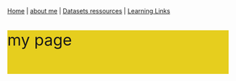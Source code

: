 <html>
<head>
<meta name="viewport" content="width=device-width, initial-scale=1">

</head>
<body>
<nav>
<a href="/.index.md/">Home</a> |
<a href="/css/">about me</a> |
<a href="/js/">Datasets ressources</a> |
<a href="/python/">Learning Links</a>
</nav>
<div class="parallax"></div>

<div style="height:100px;background-color:#e6ce1e;font-size:36px">
<p> my page</p>
</div>

<div class="parallax"></div>

</body>
</html>
